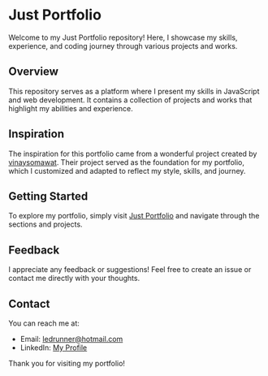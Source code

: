 # Just Portfolio

Welcome to my Just Portfolio repository! Here, I showcase my skills, experience, and coding journey through various projects and works.

## Overview

This repository serves as a platform where I present my skills in JavaScript and web development. It contains a collection of projects and works that highlight my abilities and experience.

## Inspiration

The inspiration for this portfolio came from a wonderful project created by [vinaysomawat](https://github.com/vinaysomawat/vinaysomawat.github.io). Their project served as the foundation for my portfolio, which I customized and adapted to reflect my style, skills, and journey.


## Getting Started

To explore my portfolio, simply visit [Just Portfolio](https://osmanmazinov.github.io/) and navigate through the sections and projects.

## Feedback

I appreciate any feedback or suggestions! Feel free to create an issue or contact me directly with your thoughts.

## Contact

You can reach me at:

- Email: [ledrunner@hotmail.com](ledrunner@hotmail.com)
- LinkedIn: [My Profile](https://www.linkedin.com/in/osman-mazinov-lennarovich/)

Thank you for visiting my portfolio!
